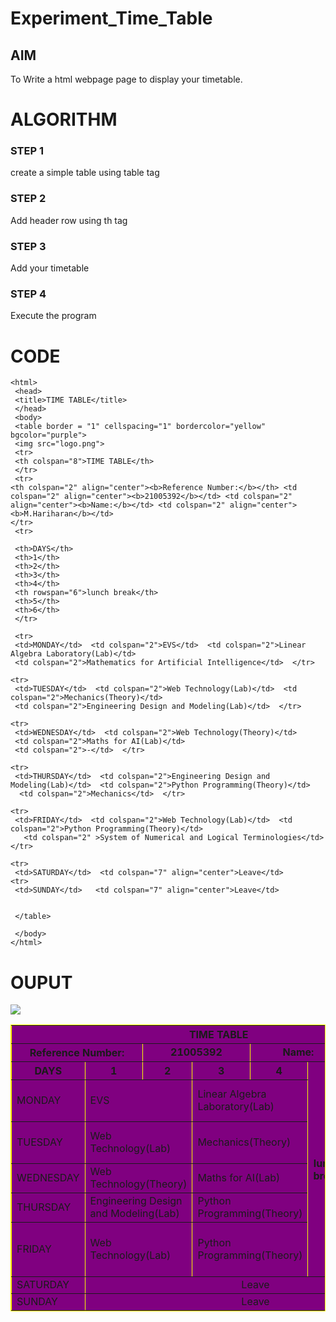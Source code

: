 # Experiment_Time_Table

## AIM
To Write a html webpage page to display your timetable.

# ALGORITHM
### STEP 1
create a simple table using table tag
### STEP 2
Add header row using th tag
### STEP 3
Add your timetable
### STEP 4
Execute the program

# CODE

~~~<!DOCTYPE html> 
<html> 
 <head> 
 <title>TIME TABLE</title> 
 </head> 
 <body> 
 <table border = "1" cellspacing="1" bordercolor="yellow"  bgcolor="purple"> 
 <img src="logo.png">
 <tr> 
 <th colspan="8">TIME TABLE</th> 
 </tr> 
 <tr>
<th colspan="2" align="center"><b>Reference Number:</b></th> <td colspan="2" align="center"><b>21005392</b></td> <td colspan="2" align="center"><b>Name:</b></td> <td colspan="2" align="center"><b>M.Hariharan</b></td>
</tr>
 <tr> 

 <th>DAYS</th> 
 <th>1</th> 
 <th>2</th> 
 <th>3</th> 
 <th>4</th> 
 <th rowspan="6">lunch break</th> 
 <th>5</th> 
 <th>6</th> 
 </tr> 
  
 <tr> 
 <td>MONDAY</td>  <td colspan="2">EVS</td>  <td colspan="2">Linear Algebra Laboratory(Lab)</td> 
 <td colspan="2">Mathematics for Artificial Intelligence</td>  </tr>

<tr>
 <td>TUESDAY</td>  <td colspan="2">Web Technology(Lab)</td>  <td colspan="2">Mechanics(Theory)</td> 
 <td colspan="2">Engineering Design and Modeling(Lab)</td>  </tr>

<tr>
 <td>WEDNESDAY</td>  <td colspan="2">Web Technology(Theory)</td>   
 <td colspan="2">Maths for AI(Lab)</td>   
 <td colspan="2">-</td>  </tr>

<tr>
 <td>THURSDAY</td>  <td colspan="2">Engineering Design and Modeling(Lab)</td>  <td colspan="2">Python Programming(Theory)</td>  
  <td colspan="2">Mechanics</td>  </tr>

<tr>
 <td>FRIDAY</td>  <td colspan="2">Web Technology(Lab)</td>  <td colspan="2">Python Programming(Theory)</td> 
   <td colspan="2" >System of Numerical and Logical Terminologies</td>  </tr>

<tr>
 <td>SATURDAY</td>  <td colspan="7" align="center">Leave</td>  
<tr>
 <td>SUNDAY</td>   <td colspan="7" align="center">Leave</td>

  
 </table> 
  
 </body> 
</html>
~~~

# OUPUT

<!DOCTYPE html> 
<html> 
 <head> 
 <title>TIME TABLE</title> 
 
 </head> 
 <body> 
 <table border = "1" cellspacing="1" bordercolor="yellow"  bgcolor="purple"> 
 <img src="logo.png">
 <tr> 
 <th colspan="8">TIME TABLE</th> 
 </tr> 
 <tr>
<th colspan="2" align="center"><b>Reference Number:</b></th> <td colspan="2" align="center"><b>21005392</b></td> <td colspan="2" align="center"><b>Name:</b></td> <td colspan="2" align="center"><b>M.Hariharan</b></td>
</tr>
 <tr> 

 <th>DAYS</th> 
 <th>1</th> 
 <th>2</th> 
 <th>3</th> 
 <th>4</th> 
 <th rowspan="6">lunch break</th> 
 <th>5</th> 
 <th>6</th> 
 </tr> 
  
 <tr> 
 <td>MONDAY</td>  <td colspan="2">EVS</td>  <td colspan="2">Linear Algebra Laboratory(Lab)</td> 
 <td colspan="2">Mathematics for Artificial Intelligence</td>  </tr>

<tr>
 <td>TUESDAY</td>  <td colspan="2">Web Technology(Lab)</td>  <td colspan="2">Mechanics(Theory)</td> 
 <td colspan="2">Engineering Design and Modeling(Lab)</td>  </tr>

<tr>
 <td>WEDNESDAY</td>  <td colspan="2">Web Technology(Theory)</td>   
 <td colspan="2">Maths for AI(Lab)</td>   
 <td colspan="2">-</td>  </tr>

<tr>
 <td>THURSDAY</td>  <td colspan="2">Engineering Design and Modeling(Lab)</td>  <td colspan="2">Python Programming(Theory)</td>  
  <td colspan="2">Mechanics</td>  </tr>

<tr>
 <td>FRIDAY</td>  <td colspan="2">Web Technology(Lab)</td>  <td colspan="2">Python Programming(Theory)</td> 
   <td colspan="2" >System of Numerical and Logical Terminologies</td>  </tr>

<tr>
 <td>SATURDAY</td>  <td colspan="7" align="center">Leave</td>  
<tr>
 <td>SUNDAY</td>   <td colspan="7" align="center">Leave</td>

  
 </table> 
  
 </body> 
</html>
